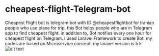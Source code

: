 # cheapest-flight-Telegram-bot
Cheapest Flight bot is telegram bot with ID @cheapestflightbot for Iranian people who use plane for trip. this Bot helps people who are in Telegram app to find cheapest flight. in addition to, Bot notifies every one hour for cheapest flight on Telegram. 
I used Laravel Framework to create Bot. my codes are based on Microservice concept.
my laravel version is 5.5
![alt text](https://raw.githubusercontent.com/username/projectname/branch/path/to/img.png)
